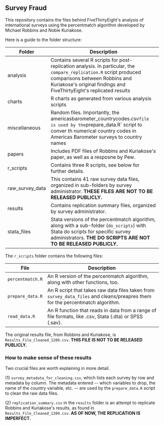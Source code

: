 ## Survey Fraud

This repository contains the files behind FiveThirtyEight's analysis of international surveys using the percentmatch algorithm developed by Michael Robbins and Noble Kuriakose.

Here is a guide to the folder structure:

Folder | Description
---- | --------------
analysis | Contains several R scripts for post-replication analysis. In particular, the `compare_replication.R` script produced comparisons between Robbins and Kuriakose's original findings and FiveThirtyEight's replicated results
charts | R charts as generated from various analysis scripts
miscellaneous | Random files. Importantly, the 	americasbarometer_countrycodes.csv` file is used by the `prepare_data.R` script to conver th numerical country codes in Americas Barometer surveys to country names
papers | Includes PDF files of Robbins and Kuriakose's paper, as well as a resposne by Pew.
r_scripts | Contains three R scripts, see below for further details.
raw_survey_data | This contains 41 raw survey data files, organized in sub-folders by survey administrator. **THESE FILES ARE NOT TO BE RELEASED PUBLICLY.**
results | Contains replication summary files, organized by survey administrator.
stata_files | Stata versions of the percentmatch algorithm, along with a sub-folder (`do_scripts`) with Stata do scripts for specific survey administrators. **THE DO SCRIPTS ARE NOT TO BE RELEASED PUBLICLY.**

The `r_scripts` folder contains the following files:

File | Description
---- | --------------
`percentmatch.R` | An R version of the percentmatch algorithm, along with other functions, too.
`prepare_data.R` | An R script that takes raw data files taken from `survey_data_files` and cleans/preapres them for the percentmatch algorithm.
`read_data.R` | An R function that reads in data from a range of file formats, like .csv, Stata (.dta) or SPSS (.sav).

The original results file, from Robbins and Kuriakose, is `Results_File_Cleaned_1209.csv`. **THIS FILE IS NOT TO BE RELEASED PUBLICLY.**


### How to make sense of these results

Two crucial files are worth explaining in more detail.

(1) `survey_metadata_for_cleaning.csv`, which lists each survey by row and metadata by column. The metadata entered -- which variables to drop, the name of the country variable, etc. -- are used by the `prepare_data.R` script to clean the raw data files.

(2) `replication_summary.csv` in the `results` folder is an attempt to replicate Robbins and Kuriakose's results, as found in `Results_File_Cleaned_1209.csv`. **AS OF NOW, THE REPLICATION IS IMPERFECT.**

